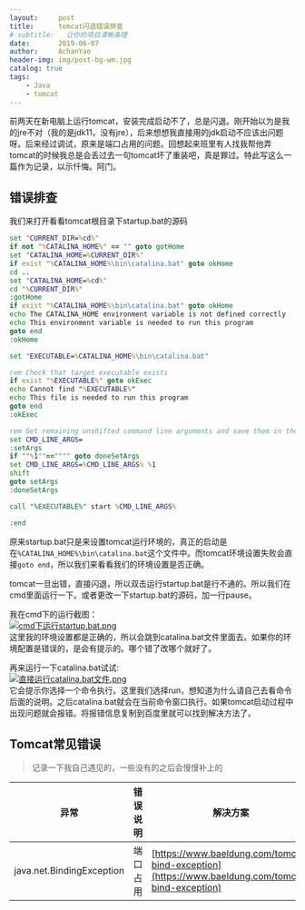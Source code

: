 ```yaml
---
layout:     post
title:      tomcat闪退错误排查
# subtitle:   让你的项目清晰条理
date:       2019-06-07
author:     AchanYao
header-img: img/post-bg‐wm.jpg
catalog: true
tags:
    - Java
    - tomcat
---
```


前两天在新电脑上运行tomcat，安装完成启动不了，总是闪退。刚开始以为是我的jre不对（我的是jdk11，没有jre），后来想想我直接用的jdk启动不应该出问题呀。后来经过调试，原来是端口占用的问题。回想起来班里有人找我帮他弄tomcat的时候我总是会丢过去一句tomcat坏了重装吧，真是罪过。特此写这么一篇作为记录，以示忏悔。阿门。

## 错误排查

我们来打开看看tomcat根目录下startup.bat的源码

```bat
set "CURRENT_DIR=%cd%"
if not "%CATALINA_HOME%" == "" goto gotHome
set "CATALINA_HOME=%CURRENT_DIR%"
if exist "%CATALINA_HOME%\bin\catalina.bat" goto okHome
cd ..
set "CATALINA_HOME=%cd%"
cd "%CURRENT_DIR%"
:gotHome
if exist "%CATALINA_HOME%\bin\catalina.bat" goto okHome
echo The CATALINA_HOME environment variable is not defined correctly
echo This environment variable is needed to run this program
goto end
:okHome

set "EXECUTABLE=%CATALINA_HOME%\bin\catalina.bat"

rem Check that target executable exists
if exist "%EXECUTABLE%" goto okExec
echo Cannot find "%EXECUTABLE%"
echo This file is needed to run this program
goto end
:okExec

rem Get remaining unshifted command line arguments and save them in the
set CMD_LINE_ARGS=
:setArgs
if ""%1""=="""" goto doneSetArgs
set CMD_LINE_ARGS=%CMD_LINE_ARGS% %1
shift
goto setArgs
:doneSetArgs

call "%EXECUTABLE%" start %CMD_LINE_ARGS%

:end
```

原来startup.bat只是来设置tomcat运行环境的，真正的启动是在`%CATALINA_HOME%\bin\catalina.bat`这个文件中。而tomcat环境设置失败会直接`goto end`，所以我们来看看我们的环境设置是否正确。

tomcat一旦出错，直接闪退，所以双击运行startup.bat是行不通的。所以我们在cmd里面运行一下。或者更改一下startup.bat的源码，加一行pause。

我在cmd下的运行截图：  
[![cmd下运行startup.bat.png](https://i.loli.net/2019/06/07/5cfa010c6aff448399.png)](https://i.loli.net/2019/06/07/5cfa010c6aff448399.png)  
这里我的环境设置都是正确的，所以会跳到catalina.bat文件里面去。如果你的环境配置是错误的，是会有提示的。哪个错了改哪个就好了。

再来运行一下catalina.bat试试:  
[![直接运行catalina.bat文件.png](https://i.loli.net/2019/06/07/5cfa029f82bc731222.png)](https://i.loli.net/2019/06/07/5cfa029f82bc731222.png)  
它会提示你选择一个命令执行。这里我们选择run，想知道为什么请自己去看命令后面的说明。之后catalina.bat就会在当前命令窗口执行。如果tomcat启动过程中出现问题就会报错。将报错信息复制到百度里就可以找到解决方法了。

## Tomcat常见错误

> 记录一下我自己遇见的，一些没有的之后会慢慢补上的

|异常|错误说明|解决方案
|-|-|-
|java.net.BindingException|端口占用|[https://www.baeldung.com/tomcat-bind-exception](https://www.baeldung.com/tomcat-bind-exception)
